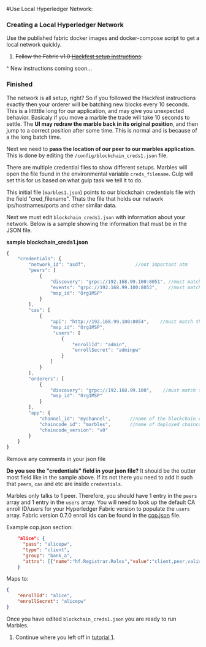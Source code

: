 #Use Local Hyperledger Network:

### Creating a Local Hyperledger Network
Use the published fabric docker images and docker-compose script to get a local network quickly.
<strike>
1. Follow the Fabric v1.0 [Hackfest setup instructions](http://hyperledger-fabric.readthedocs.io/en/latest/asset_setup/).
</strike>

^ New instructions coming soon...

### Finished
The network is all setup, right? 
So if you followed the Hackfest instructions exactly then your orderer will be batching new blocks every 10 seconds. 
This is a litttttle long for our application, and may give you unexpected behavior. 
Basicaly if you move a marble the trade will take 10 seconds to settle. 
The **UI may redraw the marble back in its original position**, and then jump to a correct position after some time.
This is normal and is because of a the long batch time. 

Next we need to **pass the location of our peer to our marbles application**.
This is done by editing the `/config/blockchain_creds1.json` file.

There are multiple credential files to show different setups. 
Marbles will open the file found in the environmental variable `creds_filename`. 
Gulp will set this for us based on what gulp task we tell it to do. 

This initial file (`marbles1.json`) points to our blockchain credentials file with the field "cred_filename". Thats the file that holds our network ips/hostnames/ports and other similar data. 

Next we must edit `blockchain_creds1.json` with information about your network.
Below is a sample showing the information that must be in the JSON file. 

__sample blockchain_creds1.json__

```js
{
	"credentials": {
		"network_id": "asdf",                  //not important atm
		"peers": [
			{
				"discovery": "grpc://192.168.99.100:8051", //must match the ip or hostname of your peer
				"events": "grpc://192.168.99.100:8053",    //must match the ip or hostname of your peer
				"msp_id": "Org1MSP"
			}
		],
		"cas": [
			{
				"api": "http://192.168.99.100:8054",    //must match the ip or hostname of your ca
				"msp_id": "Org1MSP",
				 "users": [
					{
						"enrollId": "admin",
						"enrollSecret": "adminpw"
					}
				]
			}
		],
		"orderers": [
			{
				"discovery": "grpc://192.168.99.100",    //must match the ip or hostname of your peer
				"msp_id": "Org1MSP"
			}
		],
		"app": {
			"channel_id": "mychannel",       //name of the blockchain channel
			"chaincode_id": "marbles",       //name of deployed chaincode
			"chaincode_version": "v0"
		}
	}
}
```

Remove any comments in your json file

**Do you see the "credentials" field in your json file?** 
It should be the outter most field like in the sample above. 
If its not there you need to add it such that `peers`, `cas` and etc are inside `credentials`.

Marbles only talks to 1 peer. 
Therefore, you should have 1 entry in the `peers` array and 1 entry in the `users` array. 
You will need to look up the default CA enroll ID/users for your Hyperledger Fabric version to populate the `users` array. 
Fabric version 0.7.0 enroll Ids can be found in the [cop.json](https://github.com/hyperledger/fabric-cop/blob/master/docker/fabric-cop/cop.json) file.

Example cop.json section:

```json
	"alice": {
      "pass": "alicepw",
      "type": "client",
      "group": "bank_a",
      "attrs": [{"name":"hf.Registrar.Roles","value":"client,peer,validator,auditor"}, {"name":"hf.Registrar.DelegateRoles", "value": "client"}]
    }
```

Maps to:

```json
{
	"enrollId": "alice",
	"enrollSecret": "alicepw"
}
```

Once you have edited `blockchain_creds1.json` you are ready to run Marbles. 

1. Continue where you left off in [tutorial 1](./tutorial_start_here.md#hostmarbles).
